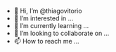 - 👋 Hi, I’m @thiagovitorio
- 👀 I’m interested in ...
- 🌱 I’m currently learning ...
- 💞️ I’m looking to collaborate on ...
- 📫 How to reach me ...

<!---
thiagovitorio/thiagovitorio is a ✨ special ✨ repository because its `README.md` (this file) appears on your GitHub profile.
You can click the Preview link to take a look at your changes.
--->
